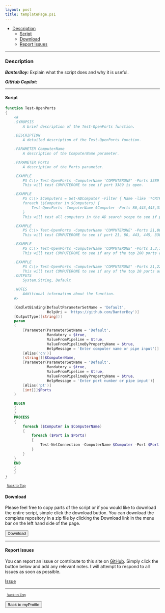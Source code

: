 ```yaml
---
layout: post
title: templatePage.ps1
---
```


- [Description](#description)
  - [Script](#script)
  - [Download](#download)
  - [Report Issues](#report-issues)

---

### Description

**_BanterBoy:_** Explain what the script does and why it is useful.

**_GitHub Copilot:_**

---

#### Script

```powershell
function Test-OpenPorts
{
	<#
	.SYNOPSIS
		A brief description of the Test-OpenPorts function.

	.DESCRIPTION
		A detailed description of the Test-OpenPorts function.

	.PARAMETER ComputerName
		A description of the ComputerName parameter.

	.PARAMETER Ports
		A description of the Ports parameter.

	.EXAMPLE
		PS C:\> Test-OpenPorts -ComputerName 'COMPUTERONE' -Ports 3389
		This will test COMPUTERONE to see if port 3389 is open.

	.EXAMPLE
		PS C:\> $Computers = Get-ADComputer -Filter { Name -like '*CRTP*' }
		foreach ($Computer in $Computers) {
			​Test-OpenPorts -ComputerName $Computer -Ports 80,443,445,3389,5985 | Format-Table -AutoSize
		}
		This will test all computers in the AD search scope to see if port 80, 443, 445, 3389, and 5985 are open.

	.EXAMPLE
		​PS C:\> Test-OpenPorts -ComputerName 'COMPUTERONE' -Ports 21,80,443,445,3389,5985 | Format-Table -AutoSize
		This will test COMPUTERONE to see if port 21, 80, 443, 445, 3389, and 5985 are open.

	.EXAMPLE
		​PS C:\> Test-OpenPorts -ComputerName 'COMPUTERONE' -Ports 1,3,7,9,13,17,19,21,22,23,25,24,26,37,53,79,80,81,82,88,100,106,110,111,113,119,135,139,143,144,179,199,254,255,280,311,389,427,443,444,445,464,465,497,513,514,515,543,544,548,554,587,593,625,631,636,646,787,808,873,902,990,993,995,1000,1022,1024,1025,1026,1027,1028,1029,1030,1031,1032,1033,1035,1036,1037,1038,1039,1040,1041,1044,1048,1049,1050,1053,1054,1056,1058,1059,1064,1065,1066,1069,1071,1074,1080,1110,1234,1433,1494,1521,1720,1723,1755,1761,1801,1900,1935,1998,2000,2001,2002,2003,2005,2049,2103,2105,2107,2121,2161,2301,2383,2401,2601,2717,2869,2967,3000,3001,3128,3268,3306,3389,3689,3690,3703,3986,4000,4001,4045,4899,5000,5001,5003,5009,5050,5051,5060,5101,5120,5190,5357,5432,5555,5631,5666,5800,5900,5901,6000,6002,6004,6112,6646,6666,7000,7070,7937,7938,8000,8002,8008,8009,8010,8031,8080,8081,8443,8888,9000,9001,9090,9100,9102,9999,10000,10001,10010,32768,32771,49152,49153,49154,49155,49156,49157,50000
		This will test COMPUTERONE to see if any of the top 200 ports are open.

	.EXAMPLE
		​PS C:\> Test-OpenPorts -ComputerName 'COMPUTERONE' -Ports 21,22,23,25,53,80,110,111,135,139,143,443,445,993,995,1723,3306,3389,5900,8080
		This will test COMPUTERONE to see if any of the top 20 ports are open.
	.OUTPUTS
		System.String, Default

	.NOTES
		Additional information about the function.
	#>

	[CmdletBinding(DefaultParameterSetName = 'Default',
				   HelpUri = 'https://github.com/BanterBoy')]
	[OutputType([string])]
	param
	(
		[Parameter(ParameterSetName = 'Default',
				   Mandatory = $true,
				   ValueFromPipeline = $true,
				   ValueFromPipelineByPropertyName = $true,
				   HelpMessage = 'Enter computer name or pipe input')]
		[Alias('cn')]
		[string[]]$ComputerName,
		[Parameter(ParameterSetName = 'Default',
				   Mandatory = $true,
				   ValueFromPipeline = $true,
				   ValueFromPipelineByPropertyName = $true,
				   HelpMessage = 'Enter port number or pipe input')]
		[Alias('pt')]
		[int[]]$Ports
	)

	BEGIN
	{
	}
	PROCESS
	{
		foreach ($Computer in $ComputerName)
		{
			foreach ($Port in $Ports)
			{
				Test-NetConnection -ComputerName $Computer -Port $Port
			}
		}
	}
	END
	{
	}
}
```

<span style="font-size:11px;"><a href="#"><i class="fas fa-caret-up" aria-hidden="true" style="color: white; margin-right:5px;"></i>Back to Top</a></span>

#### Download

Please feel free to copy parts of the script or if you would like to download the entire script, simple click the download button. You can download the complete repository in a zip file by clicking the Download link in the menu bar on the left hand side of the page.

<button class="btn" type="submit" onclick="window.open('/PowerShell/functions/myProfile/templatePage.ps1')">
    <i class="fa fa-cloud-download-alt">
    </i>
        Download
</button>

---

#### Report Issues

You can report an issue or contribute to this site on <a href="https://github.com/BanterBoy/scripts-blog/issues">GitHub</a>. Simply click the button below and add any relevant notes. I will attempt to respond to all issues as soon as possible.

<!-- Place this tag where you want the button to render. -->

<a class="github-button" href="https://github.com/BanterBoy/scripts-blog/issues/new?title=templatePage.ps1&body=There is a problem with this function. Please find details below." data-show-count="true" aria-label="Issue BanterBoy/scripts-blog on GitHub">Issue</a>

---

<span style="font-size:11px;"><a href="#"><i class="fas fa-caret-up" aria-hidden="true" style="color: white; margin-right:5px;"></i>Back to Top</a></span>

<a href="/menu/_pages/myProfile.html">
    <button class="btn">
        <i class='fas fa-reply'>
        </i>
            Back to myProfile
    </button>
</a>

[1]: http://ecotrust-canada.github.io/markdown-toc
[2]: https://github.com/googlearchive/code-prettify
